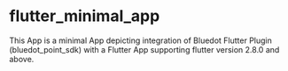 # flutter_minimal_app

This App is a minimal App depicting integration of Bluedot Flutter Plugin (bluedot_point_sdk) with a Flutter App supporting flutter version 2.8.0 and above.